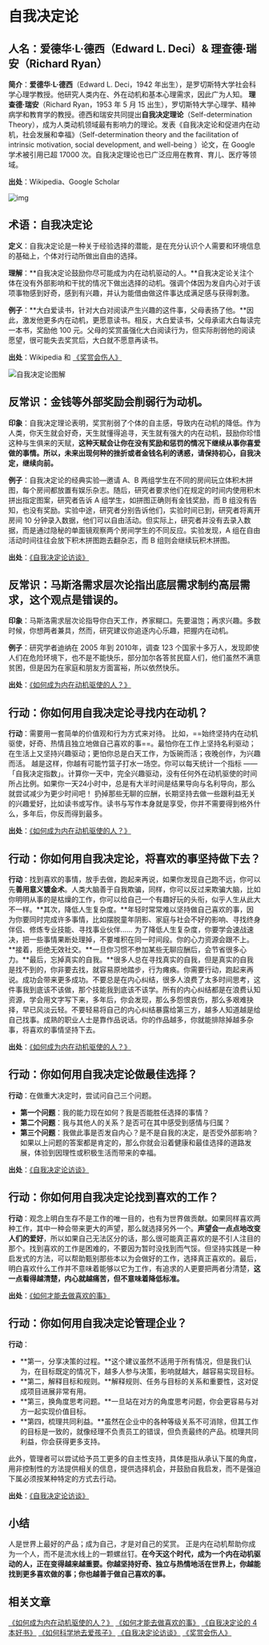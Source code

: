 # 自我决定论

## 人名：爱德华·L·德西（Edward L. Deci）& 理查德·瑞安（Richard Ryan）

**简介**：**爱德华·L·德西**（Edward L. Deci，1942 年出生），是罗切斯特大学社会科学心理学教授。他研究人类内在、外在动机和基本心理需求，因此广为人知。 **理查德·瑞安**（Richard Ryan，1953 年 5 月 15 出生），罗切斯特大学心理学、精神病学和教育学的教授。德西和瑞安共同提出**自我决定理论**（Self-determination Theory），成为人类动机领域最有影响力的理论。发表《自我决定论和促进内在动机，社会发展和幸福》（Self-determination theory and the facilitation of intrinsic motivation, social development, and well-being ）论文，在 Google 学术被引用已超 17000 次。自我决定理论也已广泛应用在教育、育儿、医疗等领域。

**出处**：Wikipedia、Google Scholar

![img](http://mmbiz.qpic.cn/mmbiz_png/ice5enJHe2ThdOyR3xxRBhJgp4JiaaBmO6t8BZJH6e3esAusBydWSHVJPx59K1mFmOqPRUxPY0dX8LiasSzyUIia1g/640?wx_fmt=png&tp=webp&wxfrom=5&wx_lazy=1)


## 术语：自我决定论

**定义**：自我决定论是一种关于经验选择的潜能，是在充分认识个人需要和环境信息的基础上，个体对行动所做出自由的选择。

**理解**：**自我决定论鼓励你尽可能成为内在动机驱动的人。**自我决定论关注个体在没有外部影响和干扰的情况下做出选择的动机。强调个体因为发自内心对于该项事物感到好奇，感到有兴趣，并认为能借由做这件事达成满足感与获得刺激。

**例子**：**大白爱读书，针对大白对阅读产生兴趣的这件事，父母表扬了他。**因此，激发他更多内在动机，更愿意读书。相反，大白爱读书，父母承诺大白每读完一本书，奖励他 100 元。父母的奖赏虽强化大白阅读行为，但实际削弱他的阅读愿望，很可能失去奖赏后，大白就不愿意再读书。

**出处**：Wikipedia 和 [《奖赏会伤人》](http://mp.weixin.qq.com/s?__biz=MzA4ODM4ODQ3MQ==&mid=2651928741&idx=1&sn=ab1dd1da5623b187b4fda3d9b5d5fb7f)

![自我决定论图解](..\..\img\认知神经心理科学\自我决定论图解.png)


## 反常识：金钱等外部奖励会削弱行为动机。

**印象**：自我决定理论表明，奖赏削弱了个体的自主感，导致内在动机的降低。作为人类，你天生就会好奇，天生就懂得追寻，天生就有强大的内在动机，鼓励你珍惜这种与生俱来的天赋，**这种天赋会让你在没有奖励和惩罚的情况下继续从事你喜爱做的事情。所以，未来出现何种的挫折或者金钱名利的诱惑，请保持初心，自我决定，继续向前。**

**例子**：自我决定论的经典实验—邀请 A、B 两组学生在不同的房间玩立体积木拼图，每个房间都放置有娱乐杂志。随后，研究者要求他们在规定的时间内使用积木拼出指定图案，研究者告诉 A 组学生，如拼图正确则有金钱奖励，而 B 组没有告知，也没有奖励。实验中途，研究者分别告诉他们，实验时间已到，研究者将离开房间 10 分钟录入数据，他们可以自由活动。但实际上，研究者并没有去录入数据，而是通过隐秘的单面镜观察两个房间学生的不同反应。实验发现，A 组在自由活动时间往往会放下积木拼图跑去翻杂志，而 B 组则会继续玩积木拼图。

**出处**：[《自我决定论访谈》](http://mp.weixin.qq.com/s?__biz=MzA4ODM4ODQ3MQ==&mid=2651928709&idx=1&sn=f70c8d7ac6f5b042323f39700b8a96f6#rd)


## 反常识：马斯洛需求层次论指出底层需求制约高层需求，这个观点是错误的。

**印象**：马斯洛需求层次论指导你白天工作，养家糊口。先要温饱；再求兴趣。多数时候，你想两者兼具，然而，研究建议你追逐内心乐趣，把握内在动机。

**例子**：研究学者迪纳在 2005 年到 2010年，调查 123 个国家十多万人，发现即使人们在危险环境下，也不是不能快乐，部分加尔各答贫民窟人们，他们虽然不满意贫困，但是因为在家庭和朋友方面富裕，所以依然快乐。

**出处**：[《如何成为内在动机驱使的人？》](http://mp.weixin.qq.com/s?__biz=MzA4ODM4ODQ3MQ==&mid=2651928764&idx=1&sn=4e8411f724077dd73c17cc8fc1b21b32#rd)


## 行动：你如何用自我决定论寻找内在动机？

**行动**：需要用一套简单的价值观和行为方式来对待。 比如，==始终坚持内在动机驱使，好奇、热情且独立地做自己喜欢的事==。最怕你在工作上坚持名利驱动；在生活上又坚持兴趣驱动；更怕你总是白天工作，为饭碗而活；夜晚创作，为兴趣而活。 越是这样，你越有可能竹篮子打水一场空。你可以每天统计一个指标 —— 「自我决定指数」。计算你一天中，完全兴趣驱动，没有任何外在动机驱使的时间所占比例。如果你一天24小时中，总是有大半时间是结果导向与名利导向，那么就尝试减少为更少时间吧！ 扔掉那些无聊的应酬，长期坚持去做一些跟利益无关的兴趣爱好，比如读书或写作。读书与写作本身就是享受，你并不需要得到格外什么，多年后，你反而得到最多。

**出处**：[《如何成为内在动机驱使的人？》](http://mp.weixin.qq.com/s?__biz=MzA4ODM4ODQ3MQ==&mid=2651928764&idx=1&sn=4e8411f724077dd73c17cc8fc1b21b32#rd)


## 行动：你如何用自我决定论，将喜欢的事坚持做下去？

**行动**：找到喜欢的事情，放手去做，跑起来再说，如果你发现自己跑不远，你可以先**善用意义镀金术**。人类大脑善于自我欺骗，同样，你可以反过来欺骗大脑，比如你明明从事的是枯燥的工作，你可以给自己一个有趣好玩的头衔，似乎人生从此大不一样。**其次，降低人生复杂度。**年轻时常常难以坚持做自己喜欢的事，因为你要同时完成许多事情，比如摆脱童年阴影、家庭与社会不好的影响、寻找终身伴侣、修炼专业技能、寻找事业伙伴…… 为了降低人生复杂度，你要学会速战速决，把一些事情果断处理掉，不要堆积在同一时间段。你的心力资源会跟不上。**接着，拒绝无效社交。**一旦你习惯不参加某些无聊应酬后，会节省很多心力。**最后，忘掉真实的自我。**很多人总在寻找真实的自我，但是真实的自我是找不到的，你非要去找，就容易原地踏步，行为瘫痪。你需要行动，跑起来再说。成功会带来更多成功。不要总是在内心纠结，很多人浪费了太多时间思考，这件事我到底该不该做，那个技能我到底该不该学。所有的内心纠结都是在浪费认知资源，学会用文字写下来，多年后，你会发现，那么多怨恨哀伤，那么多艰难抉择，早已风淡云轻。不要轻易将自己的内心纠结暴露给第三方，越多人知道越是给自己找事。成熟的职业人士是靠作品说话。你的作品越多，你就能排除掉越多杂事，将喜欢的事情坚持下去。

**出处**：[《如何成为内在动机驱使的人？》](http://mp.weixin.qq.com/s?__biz=MzA4ODM4ODQ3MQ==&mid=2651928764&idx=1&sn=4e8411f724077dd73c17cc8fc1b21b32#rd)


## 行动：你如何用自我决定论做最佳选择？

**行动**：在做重大决定时，尝试问自己三个问题。

- **第一个问题**：我的能力现在如何？我是否能胜任选择的事情？
- **第二个问题**：我与其他人的关系？是否可在其中感受到感情与归属？
- **第三个问题**：我做此事是否发自内心？是不是自我的决定，是否受外部影响？如果以上问题的答案都是肯定的，那么你就会沿着健康和最佳选择的道路发展，体验到因理性或积极生活而带来的幸福。

**出处**：[《自我决定论访谈》](http://mp.weixin.qq.com/s?__biz=MzA4ODM4ODQ3MQ==&mid=2651928709&idx=1&sn=f70c8d7ac6f5b042323f39700b8a96f6#rd)


## 行动：你如何用自我决定论找到喜欢的工作？

**行动**：观念上明白生存不是工作的唯一目的，也有为世界做贡献。如果同样喜欢两种工作，其中一种会带来更大的声望，那么就选择另外一个。**声望会一点点地改变人们的爱好**，所以如果自己无法区分的话，那么很可能真正喜欢的是不引人注目的那个。找到喜欢的工作是困难的，不要因为暂时没找到而气馁。但坚持实践是一种启发式的方法，可以帮助甄别那些本以为会做好的工作，选择真正喜欢的。最后，明白喜欢什么工作并不意味着能够以它为工作，有追求的人更要把两者分清楚，**这一点看得越清楚，内心就越痛苦，但不意味着降低标准。**

**出处**：[《如何才能去做喜欢的事》](http://mp.weixin.qq.com/s?__biz=MzA4ODM4ODQ3MQ==&mid=2651928720&idx=1&sn=76ee0d132a021cb1abf5441a3ab333b7#rd)


## 行动：你如何用自我决定论管理企业？

**行动**：
- **第一，分享决策的过程。**这个建议虽然不适用于所有情况，但是我们认为，在目标既定的情况下，越多人参与决策，影响就越大，越容易实现目标。
- **第二，解释目标和规则。**解释规则、任务与目标的关系和重要性，这对促成项目进展非常有用。
- **第三，换角度思考问题。**一旦站在对方的角度思考问题，你会更容易与对方一起实现价值目标。
- **第四，梳理共同利益。**虽然在企业中的各种等级关系不可消除，但其工作的目标是一致的，就像经理不负责员工的错误，但负责最终的产品。梳理共同利益，你会获得更多支持。

此外，管理者可以尝试给予员工更多的自主性支持，具体是指从承认下属的角度，用非控制性的方法提供相关的信息，提供选择机会，并鼓励自我启发，而不是强迫下属必须按某种特定的方式去行动。

**出处**：[《自我决定论访谈》](http://mp.weixin.qq.com/s?__biz=MzA4ODM4ODQ3MQ==&mid=2651928709&idx=1&sn=f70c8d7ac6f5b042323f39700b8a96f6#rd)


## 小结

人是世界上最好的产品；成为自己，才是对自己的奖赏。 正是内在动机帮助你成为一个人，而不是流水线上的一颗螺丝钉。**在今天这个时代，成为一个内在动机驱动的人，正在变得越来越重要。你越坚持好奇、独立与热情地活在世界上，你越能找到更多喜欢做的事；你也越善于做自己喜欢的事。**

## 相关文章

[《如何成为内在动机驱使的人？》](http://mp.weixin.qq.com/s?__biz=MzA4ODM4ODQ3MQ==&mid=2651928764&idx=1&sn=4e8411f724077dd73c17cc8fc1b21b32#rd)
[《如何才能去做喜欢的事》](http://mp.weixin.qq.com/s?__biz=MzA4ODM4ODQ3MQ==&mid=2651928720&idx=1&sn=76ee0d132a021cb1abf5441a3ab333b7#rd)
[《自我决定论的 4 本好书》](http://mp.weixin.qq.com/s?__biz=MzA4ODM4ODQ3MQ==&mid=2651928760&idx=1&sn=c5034d9b20adcc42237ac75838530e9b#rd)
[《如何科学地去爱孩子》](http://mp.weixin.qq.com/s?__biz=MzA4ODM4ODQ3MQ==&mid=2651928752&idx=1&sn=4c3861300454c9a02d67c4ef98aaf528#rd)
[《自我决定论访谈》](http://mp.weixin.qq.com/s?__biz=MzA4ODM4ODQ3MQ==&mid=2651928709&idx=1&sn=f70c8d7ac6f5b042323f39700b8a96f6#rd)
[《奖赏会伤人》](http://mp.weixin.qq.com/s?__biz=MzA4ODM4ODQ3MQ==&mid=2651928741&idx=1&sn=ab1dd1da5623b187b4fda3d9b5d5fb7f)

